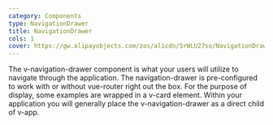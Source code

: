 ```yaml
---
category: Components
type: NavigationDrawer
title: NavigationDrawer
cols: 1
cover: https://gw.alipayobjects.com/zos/alicdn/5rWLU27so/NavigationDrawer.svg
---
```


The v-navigation-drawer component is what your users will utilize to navigate through the application. The navigation-drawer is pre-configured to work with or without vue-router right out the box. For the purpose of display, some examples are wrapped in a v-card element. Within your application you will generally place the v-navigation-drawer as a direct child of v-app.
